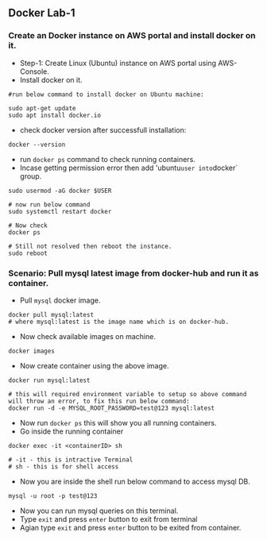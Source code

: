 ## Docker Lab-1

### Create an Docker instance on AWS portal and install docker on it.

- Step-1: Create Linux (Ubuntu) instance on AWS portal using AWS-Console.
- Install docker on it.
```
#run below command to install docker on Ubuntu machine:

sudo apt-get update
sudo apt install docker.io

```

- check docker version after successfull installation:
```
docker --version
```

- run `docker ps` command to check running containers.
- Incase getting permission error then add 'ubuntu` user into `docker` group.
```
sudo usermod -aG docker $USER

# now run below command
sudo systemctl restart docker

# Now check
docker ps

# Still not resolved then reboot the instance.
sudo reboot
```

### Scenario: Pull mysql latest image from docker-hub and run it as container.
- Pull `mysql` docker image.
```
docker pull mysql:latest
# where mysql:latest is the image name which is on docker-hub.

```
- Now check available images on machine.
```
docker images
```

- Now create container using the above image.
```
docker run mysql:latest

# this will required environment variable to setup so above command will throw an error, to fix this run below command:
docker run -d -e MYSQL_ROOT_PASSWORD=test@123 mysql:latest
```
- Now run `docker ps` this will show you all running containers.
- Go inside the running container
```
docker exec -it <containerID> sh

# -it - this is intractive Terminal
# sh - this is for shell access
```
- Now you are inside the shell run below command to access mysql DB.
```
mysql -u root -p test@123
```
- Now you can run mysql queries on this terminal.
- Type `exit` and press `enter` button to exit from terminal
- Agian type `exit` and press `enter` button to be exited from container.



